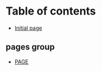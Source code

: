 # Table of contents

* [Initial page](README.md)

## pages group

* [PAGE](pages-group/untitled.md)

